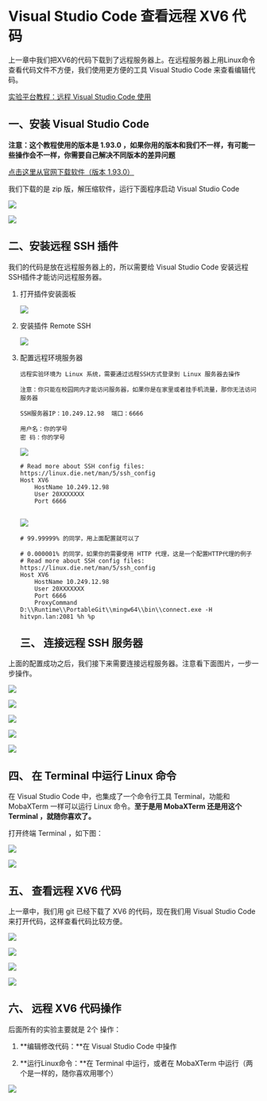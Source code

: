 # Visual Studio Code 查看远程 XV6 代码



上一章中我们把XV6的代码下载到了远程服务器上。在远程服务器上用Linux命令查看代码文件不方便，我们使用更方便的工具 Visual Studio Code 来查看编辑代码。



[实验平台教程：远程 Visual Studio Code 使用](https://os-labs.pages.dev/remote_env/)



## 一、安装 Visual Studio Code 



**注意：这个教程使用的版本是 1.93.0 ，如果你用的版本和我们不一样，有可能一些操作会不一样，你需要自己解决不同版本的差异问题**

[点击这里从官网下载软件（版本 1.93.0）](https://code.visualstudio.com/download)

我们下载的是 zip 版，解压缩软件，运行下面程序启动 Visual Studio Code 

![](01.png)

![](02.png)



## 二、安装远程 SSH 插件



 我们的代码是放在远程服务器上的，所以需要给 Visual Studio Code 安装远程SSH插件才能访问远程服务器。



1. 打开插件安装面板

   ![](03.png)

   

2. 安装插件 Remote SSH

   ![](04.png)

   

4. 配置远程环境服务器

   ```
   远程实验环境为 Linux 系统，需要通过远程SSH方式登录到 Linux 服务器去操作
   
   注意：你只能在校园网内才能访问服务器，如果你是在家里或者挂手机流量，那你无法访问服务器
   
   SSH服务器IP：10.249.12.98  端口：6666
   
   用户名：你的学号
   密 码：你的学号
   
   ```

   ![](06.png)

   ```
   # Read more about SSH config files: https://linux.die.net/man/5/ssh_config
   Host XV6
       HostName 10.249.12.98
       User 20XXXXXXX                         
       Port 6666
       
   ```

   ![](08.png)

   ```
   # 99.99999% 的同学，用上面配置就可以了
   
   # 0.000001% 的同学，如果你的需要使用 HTTP 代理，这是一个配置HTTP代理的例子
   # Read more about SSH config files: https://linux.die.net/man/5/ssh_config
   Host XV6
       HostName 10.249.12.98
       User 20XXXXXXX
       Port 6666
       ProxyCommand D:\\Runtime\\PortableGit\\mingw64\\bin\\connect.exe -H hitvpn.lan:2081 %h %p
   ```

   

   ## 三、 连接远程 SSH 服务器

​	上面的配置成功之后，我们接下来需要连接远程服务器。注意看下面图片，一步一步操作。



![](09.png)

![](10.png)

![](11.png)

![](12.png)

![](D:\00--哈工大深圳\20240830-助教-操作系统课程\tutorial\Chapter02\13.png)



## 四、 在 Terminal 中运行 Linux 命令



在 Visual Studio Code 中，也集成了一个命令行工具 Terminal，功能和 MobaXTerm 一样可以运行 Linux 命令。**至于是用 MobaXTerm 还是用这个 Terminal ，就随你喜欢了。**

打开终端 Terminal ，如下图：

![](14.png)

![](15.png)



## 五、 查看远程 XV6 代码



上一章中，我们用 git 已经下载了 XV6 的代码，现在我们用 Visual Studio Code 来打开代码，这样查看代码比较方便。



![](16.png)



![](17.png)



![](18.png)



![](19.png)



## 六、 远程 XV6 代码操作



后面所有的实验主要就是 2个 操作：

1. **编辑修改代码：**在 Visual Studio Code 中操作

2. **运行Linux命令：**在 Terminal 中运行，或者在 MobaXTerm 中运行（两个是一样的，随你喜欢用哪个）

   

![](20.png)







